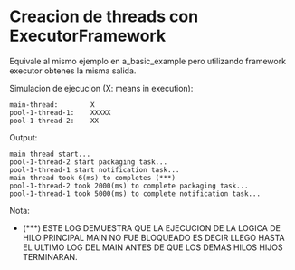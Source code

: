 # Creacion de threads con ExecutorFramework
Equivale al mismo ejemplo en a_basic_example pero utilizando framework executor obtenes la misma salida.

Simulacion de ejecucion (X: means in execution):
```
main-thread:        X
pool-1-thread-1:    XXXXX
pool-1-thread-2:    XX
```
Output:
```
main thread start...
pool-1-thread-2 start packaging task...
pool-1-thread-1 start notification task...
main thread took 6(ms) to completes (***)
pool-1-thread-2 took 2000(ms) to complete packaging task...
pool-1-thread-1 took 5000(ms) to complete notification task...
```
Nota:
- (***) ESTE LOG DEMUESTRA QUE LA EJECUCION DE LA LOGICA DE HILO PRINCIPAL MAIN NO FUE BLOQUEADO ES DECIR LLEGO HASTA EL ULTIMO LOG DEL MAIN ANTES DE QUE LOS DEMAS HILOS HIJOS TERMINARAN.